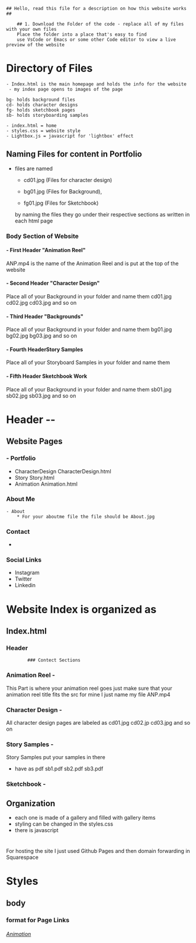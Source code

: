     ## Hello, read this file for a description on how this website works ## 
		
		## 1. Download the Folder of the code - replace all of my files with your own files 
		Place the folder into a place that's easy to find 
		use VsCode or Emacs or some other Code editor to view a live preview of the website

# Directory of Files	
	- Index.html is the main homepage and holds the info for the website
	 - my index page opens to images of the page
	
	bg- holds background files
	cd- holds character designs
	fg- holds sketchbook pages
	sb- holds storyboarding samples
	
	- index.html = home
	- styles.css = website style 
	- Lightbox.js = javascript for 'lightbox' effect

## Naming Files for content in Portfolio

-	files are named

	- cd01.jpg (Files for character design) 
	
	- bg01.jpg (Files for Background), 
	
	- fg01.jpg (Files for Sketchbook) 
    
	by naming the files they go under their respective sections
	as written in each html page



### Body Section of Website 

#### - First Header  "Animation Reel"
ANP.mp4 is the name of the Animation Reel and is put at the top of the website


#### - Second Header "Character Design"
Place all of your Background in your folder and name them 
cd01.jpg cd02.jpg cd03.jpg and so on


#### - Third Header "Backgrounds"
Place all of your Background in your folder and name them 
bg01.jpg bg02.jpg bg03.jpg and so on

#### - Fourth HeaderStory Samples
Place all of your Storyboard Samples in your folder and name them 

#### - Fifth Header Sketchbook Work
Place all of your Background in your folder and name them 
sb01.jpg sb02.jpg sb03.jpg and so on
		

# Header --

##  Website Pages
### - Portfolio
   - CharacterDesign
   CharacterDesign.html
   - Story
   Story.html
   - Animation
   Animation.html
### About Me
	- About
		* For your aboutme file the file should be About.jpg
### Contact 
 - 
### Social Links 
 - Instagram
 - Twitter
 - Linkedin
 
# Website Index is organized as
## Index.html 
### Header		
			### Contect Sections
### Animation Reel -
This Part is where your animation reel goes just make sure that your animation reel title fits the src for mine I just name my file ANP.mp4

### Character Design -
All character design pages are labeled as cd01.jpg cd02.jp cd03.jpg and so on

 
### Story Samples -
Story Samples put your samples in there 

- have as pdf sb1.pdf
              sb2.pdf
              sb3.pdf

### Sketchbook -

## Organization
- each one is made of a gallery and filled with gallery items
- styling can be changed in the styles.css
- there is javascript


# 
For hosting the site I just used Github Pages and then domain forwarding in Squarespace

# Styles

## body 
### format for Page Links
 <h6><a href="Animation.html"> Animation</a></h6>
    
